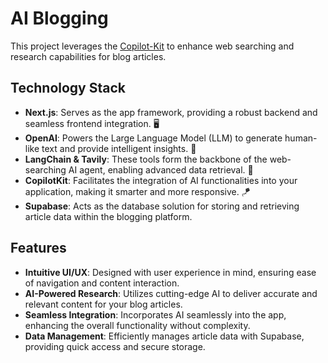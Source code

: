 # AI Blogging

This project leverages the [Copilot-Kit](https://www.hostinger.in/tutorials/what-is-a-blog) to enhance web searching and research capabilities for blog articles.

## Technology Stack

- **Next.js**: Serves as the app framework, providing a robust backend and seamless frontend integration. 🖥️
- **OpenAI**: Powers the Large Language Model (LLM) to generate human-like text and provide intelligent insights. 🧠
- **LangChain & Tavily**: These tools form the backbone of the web-searching AI agent, enabling advanced data retrieval. 🤖
- **CopilotKit**: Facilitates the integration of AI functionalities into your application, making it smarter and more responsive. 🪁
- **Supabase**: Acts as the database solution for storing and retrieving article data within the blogging platform.

## Features

- **Intuitive UI/UX**: Designed with user experience in mind, ensuring ease of navigation and content interaction.
- **AI-Powered Research**: Utilizes cutting-edge AI to deliver accurate and relevant content for your blog articles.
- **Seamless Integration**: Incorporates AI seamlessly into the app, enhancing the overall functionality without complexity.
- **Data Management**: Efficiently manages article data with Supabase, providing quick access and secure storage.
